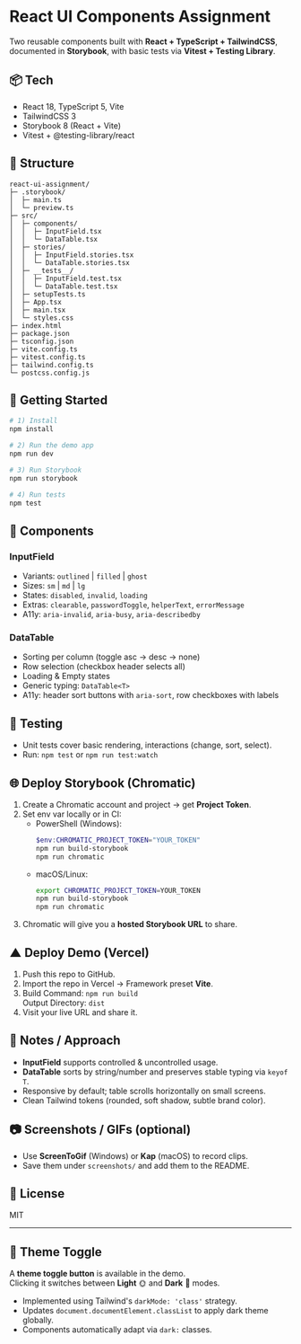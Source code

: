 # React UI Components Assignment

Two reusable components built with **React + TypeScript + TailwindCSS**, documented in **Storybook**, with basic tests via **Vitest + Testing Library**.

## 📦 Tech
- React 18, TypeScript 5, Vite
- TailwindCSS 3
- Storybook 8 (React + Vite)
- Vitest + @testing-library/react

## 📁 Structure
```
react-ui-assignment/
├─ .storybook/
│  ├─ main.ts
│  └─ preview.ts
├─ src/
│  ├─ components/
│  │  ├─ InputField.tsx
│  │  └─ DataTable.tsx
│  ├─ stories/
│  │  ├─ InputField.stories.tsx
│  │  └─ DataTable.stories.tsx
│  ├─ __tests__/
│  │  ├─ InputField.test.tsx
│  │  └─ DataTable.test.tsx
│  ├─ setupTests.ts
│  ├─ App.tsx
│  ├─ main.tsx
│  └─ styles.css
├─ index.html
├─ package.json
├─ tsconfig.json
├─ vite.config.ts
├─ vitest.config.ts
├─ tailwind.config.ts
└─ postcss.config.js
```

## 🚀 Getting Started
```bash
# 1) Install
npm install

# 2) Run the demo app
npm run dev

# 3) Run Storybook
npm run storybook

# 4) Run tests
npm test
```

## 🧩 Components

### InputField
- Variants: `outlined` | `filled` | `ghost`
- Sizes: `sm` | `md` | `lg`
- States: `disabled`, `invalid`, `loading`
- Extras: `clearable`, `passwordToggle`, `helperText`, `errorMessage`
- A11y: `aria-invalid`, `aria-busy`, `aria-describedby`

### DataTable
- Sorting per column (toggle asc → desc → none)
- Row selection (checkbox header selects all)
- Loading & Empty states
- Generic typing: `DataTable<T>`
- A11y: header sort buttons with `aria-sort`, row checkboxes with labels

## 🧪 Testing
- Unit tests cover basic rendering, interactions (change, sort, select).
- Run: `npm test` or `npm run test:watch`

## 🌐 Deploy Storybook (Chromatic)
1. Create a Chromatic account and project → get **Project Token**.
2. Set env var locally or in CI:
   - PowerShell (Windows):
     ```powershell
     $env:CHROMATIC_PROJECT_TOKEN="YOUR_TOKEN"
     npm run build-storybook
     npm run chromatic
     ```
   - macOS/Linux:
     ```bash
     export CHROMATIC_PROJECT_TOKEN=YOUR_TOKEN
     npm run build-storybook
     npm run chromatic
     ```
3. Chromatic will give you a **hosted Storybook URL** to share.

## ▲ Deploy Demo (Vercel)
1. Push this repo to GitHub.
2. Import the repo in Vercel → Framework preset **Vite**.
3. Build Command: `npm run build`  
   Output Directory: `dist`
4. Visit your live URL and share it.

## 📝 Notes / Approach
- **InputField** supports controlled & uncontrolled usage.
- **DataTable** sorts by string/number and preserves stable typing via `keyof T`.
- Responsive by default; table scrolls horizontally on small screens.
- Clean Tailwind tokens (rounded, soft shadow, subtle brand color).

## 📷 Screenshots / GIFs (optional)
- Use **ScreenToGif** (Windows) or **Kap** (macOS) to record clips.
- Save them under `screenshots/` and add them to the README.

## 📄 License
MIT


---

## 🎨 Theme Toggle
A **theme toggle button** is available in the demo.  
Clicking it switches between **Light** 🌞 and **Dark** 🌙 modes.

- Implemented using Tailwind's `darkMode: 'class'` strategy.
- Updates `document.documentElement.classList` to apply dark theme globally.
- Components automatically adapt via `dark:` classes.

